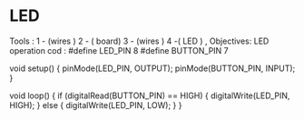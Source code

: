# LED
Tools : 1 - (wires ) 2 - ( board) 3 - (wires ) 4 -( LED ) ,  Objectives: LED operation
cod : #define LED_PIN 8
#define BUTTON_PIN 7

void setup() {
  pinMode(LED_PIN, OUTPUT);
  pinMode(BUTTON_PIN, INPUT);
}

void loop() {
  if (digitalRead(BUTTON_PIN) == HIGH) {
    digitalWrite(LED_PIN, HIGH);
  }
  else {
    digitalWrite(LED_PIN, LOW);
  }
}

